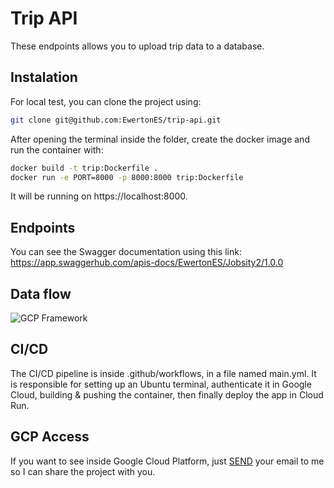 
# Trip API

These endpoints allows you to upload trip data to a database. 

## Instalation

For local test, you can clone the project using:
```bash
git clone git@github.com:EwertonES/trip-api.git
```  
After opening the terminal inside the folder, create the docker image and run the container with:

```bash
docker build -t trip:Dockerfile .
docker run -e PORT=8000 -p 8000:8000 trip:Dockerfile
```  
It will be running on https://localhost:8000.

## Endpoints

You can see the Swagger documentation using this link: https://app.swaggerhub.com/apis-docs/EwertonES/Jobsity2/1.0.0

## Data flow

![GCP Framework](https://i.imgur.com/z761TnU.png)

## CI/CD

The CI/CD pipeline is inside .github/workflows, in a file named main.yml. It is responsible for setting up an Ubuntu terminal, authenticate it in Google Cloud, building & pushing the container, then finally deploy the app in Cloud Run.

## GCP Access

If you want to see inside Google Cloud Platform, just [SEND](mailto:ewerton@ewerton.com.br?subject=TRIP-API%20GCP%20Access&body=Hello%20Ewerton!%0D%0A%0D%0ACould%20you%20give%20me%20access%20to%20the%20trip-api%20project%20on%20GCP?%0D%0AMy%20email%20is%20name@domain.com.%0D%0A%0D%0ABest%20regards,) your email to me so I can share the project with you.